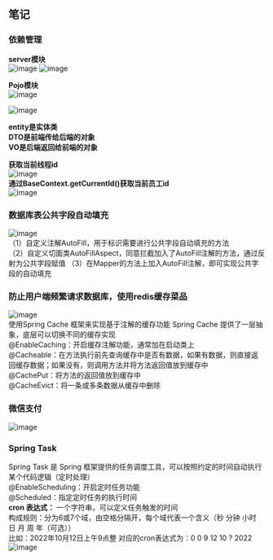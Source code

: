 ## 笔记

### 依赖管理

**server模块**  
![image](https://github.com/user-attachments/assets/19fa0154-6534-4839-9bfa-4f64b462ebb6)
![image](https://github.com/user-attachments/assets/0369aab3-e7fc-4ae7-bd01-2125485316f7)

**Pojo模块**  
![image](https://github.com/user-attachments/assets/a41b256e-9d57-4cb8-8442-f1c980931711)

![image](https://github.com/user-attachments/assets/16b1fae4-6481-475d-994b-6560cda62a9a)

**entity是实体类  
DTO是前端传给后端的对象  
VO是后端返回给前端的对象**

**获取当前线程id**  
![image](https://github.com/user-attachments/assets/f5742bec-dcd9-462b-a3c0-a56028abc535)  
**通过BaseContext.getCurrentId()获取当前员工id**  
![image](https://github.com/user-attachments/assets/3fc43cd6-d4f5-4f69-9bb4-0bba5cd6a428)

### 数据库表公共字段自动填充

![image](https://github.com/user-attachments/assets/03e2855e-2c32-47db-9c39-0ac9a8faa1e6)  
（1）自定义注解AutoFill，用于标识需要进行公共字段自动填充的方法  
（2）自定义切面类AutoFillAspect，同意拦截加入了AutoFill注解的方法，通过反射为公共字段赋值
（3）在Mapper的方法上加入AutoFill注解，即可实现公共字段的自动填充

### 防止用户端频繁请求数据库，使用redis缓存菜品

![image](https://github.com/user-attachments/assets/db1356fb-817c-4162-920b-24c894b25ea4)  
使用Spring Cache 框架来实现基于注解的缓存功能
Spring Cache 提供了一层抽象，底层可以切换不同的缓存实现  
@EnableCaching：开启缓存注解功能，通常加在启动类上   
@Cacheable：在方法执行前先查询缓存中是否有数据，如果有数据，则直接返回缓存数据；如果没有，则调用方法并将方法返回值放到缓存中  
@CachePut：将方法的返回值放到缓存中  
@CacheEvict：将一条或多条数据从缓存中删除

### 微信支付

![image](https://github.com/user-attachments/assets/a6c041f4-2a51-4742-966e-0139eacab7c1)

### Spring Task

Spring Task 是 Spring 框架提供的任务调度工具，可以按照约定的时间自动执行某个代码逻辑（定时处理）  
@EnableScheduling：开启定时任务功能  
@Scheduled：指定定时任务的执行时间  
**cron 表达式：** 一个字符串，可以定义任务触发的时间  
    构成规则：分为6或7个域，由空格分隔开，每个域代表一个含义（秒 分钟 小时 日 月 周 年（可选））  
    比如：2022年10月12日上午9点整 对应的cron表达式为：0 0 9 12 10 ? 2022　　
![image](https://github.com/user-attachments/assets/9d00551e-0105-402a-8e22-c3e71f4d4d9e)









